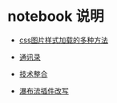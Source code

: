 # notebook 说明

- [css图片样式加载的多种方法](iconfont)

- [通讯录](tongxunlu)

- [技术整合](pm25)

- [瀑布流插件改写](window-scroll)